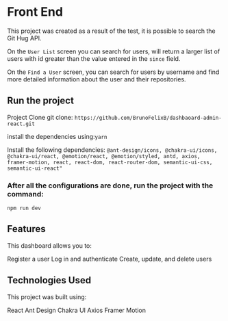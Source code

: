 # Front End

This project was created as a result of the test, it is possible to search the Git Hug API.

On the `User List` screen you can search for users, will return a larger list of users with id greater than the value entered in the `since` field.

On the `Find a User` screen, you can search for users by username and find more detailed information about the user and their repositories.

## Run the project

Project Clone git clone: `https://github.com/BrunoFelixB/dashbaoard-admin-react.git`

install the dependencies using:`yarn`

Install the following dependencies: `@ant-design/icons, @chakra-ui/icons, @chakra-ui/react, @emotion/react, @emotion/styled, antd, axios, framer-motion, react, react-dom, react-router-dom, semantic-ui-css, semantic-ui-react" `

### After all the configurations are done, run the project with the command:

`npm run dev`

## Features
This dashboard allows you to:

Register a user
Log in and authenticate
Create, update, and delete users

## Technologies Used

This project was built using:

React
Ant Design
Chakra UI
Axios
Framer Motion



